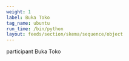 ```yaml
---
weight: 1
label: Buka Toko
tag_name: ubuntu
run_time: /bin/python
layout: feeds/section/skema/sequence/object
---
```

participant Buka Toko
